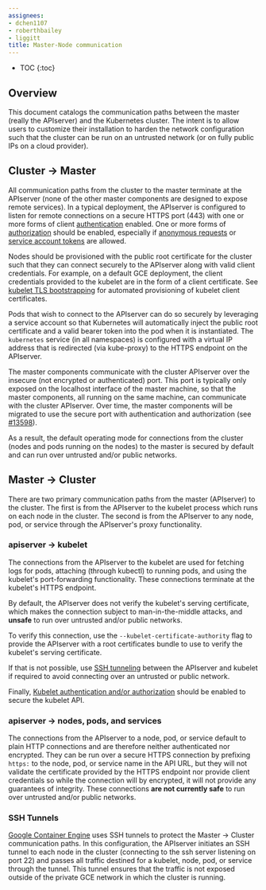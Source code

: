 ```yaml
---
assignees:
- dchen1107
- roberthbailey
- liggitt
title: Master-Node communication
---
```


* TOC
{:toc}

## Overview

This document catalogs the communication paths between the master (really the
APIserver) and the Kubernetes cluster. The intent is to allow users to
customize their installation to harden the network configuration such that
the cluster can be run on an untrusted network (or on fully public IPs on a
cloud provider).

## Cluster -> Master

All communication paths from the cluster to the master terminate at the
APIserver (none of the other master components are designed to expose remote
services). In a typical deployment, the APIserver is configured to listen for
remote connections on a secure HTTPS port (443) with one or more forms of
client [authentication](/docs/admin/authentication/) enabled. One or more forms
of [authorization](/docs/admin/authorization/) should be enabled, especially
if [anonymous requests](/docs/admin/authentication/#anonymous-requests) or 
[service account tokens](/docs/admin/authentication/#service-account-tokens) 
are allowed.

Nodes should be provisioned with the public root certificate for the cluster
such that they can connect securely to the APIserver along with valid client
credentials. For example, on a default GCE deployment, the client credentials
provided to the kubelet are in the form of a client certificate. See 
[kubelet TLS bootstrapping](/docs/admin/kubelet-tls-bootstrapping/) for 
automated provisioning of kubelet client certificates. 

Pods that wish to connect to the APIserver can do so securely by leveraging a 
service account so that Kubernetes will automatically inject the public root
certificate and a valid bearer token into the pod when it is instantiated.
The `kubernetes` service (in all namespaces) is configured with a virtual IP
address that is redirected (via kube-proxy) to the HTTPS endpoint on the
APIserver.

The master components communicate with the cluster APIserver over the
insecure (not encrypted or authenticated) port. This port is typically only
exposed on the localhost interface of the master machine, so that the master
components, all running on the same machine, can communicate with the
cluster APIserver. Over time, the master components will be migrated to use
the secure port with authentication and authorization (see
[#13598](https://github.com/kubernetes/kubernetes/issues/13598)).

As a result, the default operating mode for connections from the cluster
(nodes and pods running on the nodes) to the master is secured by default
and can run over untrusted and/or public networks.

## Master -> Cluster

There are two primary communication paths from the master (APIserver) to the
cluster. The first is from the APIserver to the kubelet process which runs on
each node in the cluster. The second is from the APIserver to any node, pod,
or service through the APIserver's proxy functionality.

### apiserver -> kubelet

The connections from the APIserver to the kubelet are used for fetching logs
for pods, attaching (through kubectl) to running pods, and using the kubelet's
port-forwarding functionality. These connections terminate at the kubelet's 
HTTPS endpoint.

By default, the APIserver does not verify the kubelet's serving certificate,
which makes the connection subject to man-in-the-middle attacks, and 
**unsafe** to run over untrusted and/or public networks.

To verify this connection, use the `--kubelet-certificate-authority` flag to 
provide the APIserver with a root certificates bundle to use to verify the 
kubelet's serving certificate.

If that is not possible, use [SSH tunneling](/docs/admin/master-node-communication/#ssh-tunnels)
between the APIserver and kubelet if required to avoid connecting over an 
untrusted or public network.

Finally, [Kubelet authentication and/or authorization](/docs/admin/kubelet-authentication-authorization/)
should be enabled to secure the kubelet API. 

### apiserver -> nodes, pods, and services

The connections from the APIserver to a node, pod, or service default to plain
HTTP connections and are therefore neither authenticated nor encrypted. They
can be run over a secure HTTPS connection by prefixing `https:` to the node,
pod, or service name in the API URL, but they will not validate the certificate
provided by the HTTPS endpoint nor provide client credentials so while the
connection will by encrypted, it will not provide any guarantees of integrity.
These connections **are not currently safe** to run over untrusted and/or
public networks.

### SSH Tunnels

[Google Container Engine](https://cloud.google.com/container-engine/docs/) uses
SSH tunnels to protect the Master -> Cluster communication paths. In this
configuration, the APIserver initiates an SSH tunnel to each node in the
cluster (connecting to the ssh server listening on port 22) and passes all
traffic destined for a kubelet, node, pod, or service through the tunnel.
This tunnel ensures that the traffic is not exposed outside of the private
GCE network in which the cluster is running.
